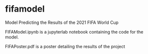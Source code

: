# fifamodel
Model Predicting the Results of the 2021 FIFA World Cup

FIFAModel.ipynb is a jupyterlab notebook containing the code for the model.

FIFAPoster.pdf is a poster detailing the results of the project
